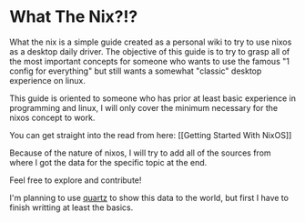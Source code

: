 # What The Nix?!?
What the nix is a simple guide created as a personal wiki to try to use nixos as a desktop daily driver.
The objective of this guide is to try to grasp all of the most important concepts for someone who wants to use the famous "1 config for everything" but still wants a somewhat "classic" desktop experience on linux.

This guide is oriented to someone who has prior at least basic experience in programming and linux, I will only cover the minimum necessary for the nixos concept to work.

You can get straight into the read from here: [[Getting Started With NixOS]]

Because of the nature of nixos, I will try to add all of the sources from where I got the data for the specific topic at the end.


Feel free to explore and contribute!

I'm planning to use [quartz](https://quartz.jzhao.xyz/) to show this data to the world, but first I have to finish writting at least the basics.